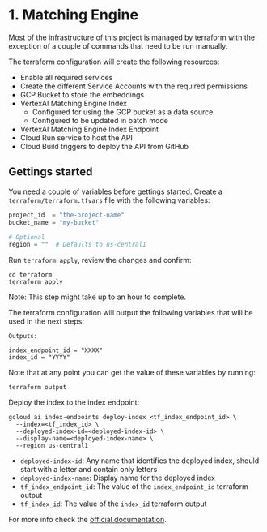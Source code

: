 # 1. Matching Engine

Most of the infrastructure of this project is managed by terraform with the exception of a couple of commands that need to be run manually.

The terraform configuration will create the following resources:

- Enable all required services
- Create the different Service Accounts with the required permissions
- GCP Bucket to store the embeddings
- VertexAI Matching Engine Index
  - Configured for using the GCP bucket as a data source
  - Configured to be updated in batch mode
- VertexAI Matching Engine Index Endpoint
- Cloud Run service to host the API
- Cloud Build triggers to deploy the API from GitHub

## Gettings started

You need a couple of variables before gettings started. Create a `terraform/terraform.tfvars` file with the following variables:

```terraform
project_id  = "the-project-name"
bucket_name = "my-bucket"

# Optional
region = ""  # Defaults to us-central1
```

Run `terraform apply`, review the changes and confirm:

```plain
cd terraform
terraform apply
```

Note: This step might take up to an hour to complete.

The terraform configuration will output the following variables that will be
used in the next steps:

```plain
Outputs:

index_endpoint_id = "XXXX"
index_id = "YYYY"
```

Note that at any point you can get the value of these variables by running:

```plain
terraform output
```

Deploy the index to the index endpoint:

```plain
gcloud ai index-endpoints deploy-index <tf_index_endpoint_id> \
  --index=<tf_index_id> \
  --deployed-index-id=<deployed-index-id> \
  --display-name=<deployed-index-name> \
  --region us-central1
```

- `deployed-index-id`: Any name that identifies the deployed index, should start with a letter and contain only letters
- `deployed-index-name`: Display name for the deployed index
- `tf_index_endpoint_id`: The value of the `index_endpoint_id` terraform output
- `tf_index_id`: The value of the `index_id` terraform output

For more info check the [official documentation](https://cloud.google.com/vertex-ai/docs/matching-engine/match-eng-setup/match-eng-setup).
